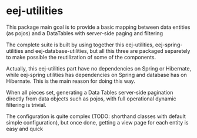 # eej-utilities

This package main goal is to provide a basic mapping between data entities (as pojos) and a DataTables with server-side paging and filtering

The complete suite is built by using together this eej-utilities, eej-spring-utilities and eej-database-utilities, but all this three are packaged separetely to make possible the reutilization of some of the components.

Actually, this eej-utilities part have no dependencies on Spring or Hibernate, while eej-spring utilities has dependencies on Spring and database has on Hibernate. This is the main reason for doing this way.

When all pieces set, generating a Data Tables server-side pagination directly from data objects such as pojos, with full operational dynamic filtering is trivial.

The configuration is quite complex (TODO: shorthand classes with default simple configuration), but once done, getting a view page for each entity is easy and quick
